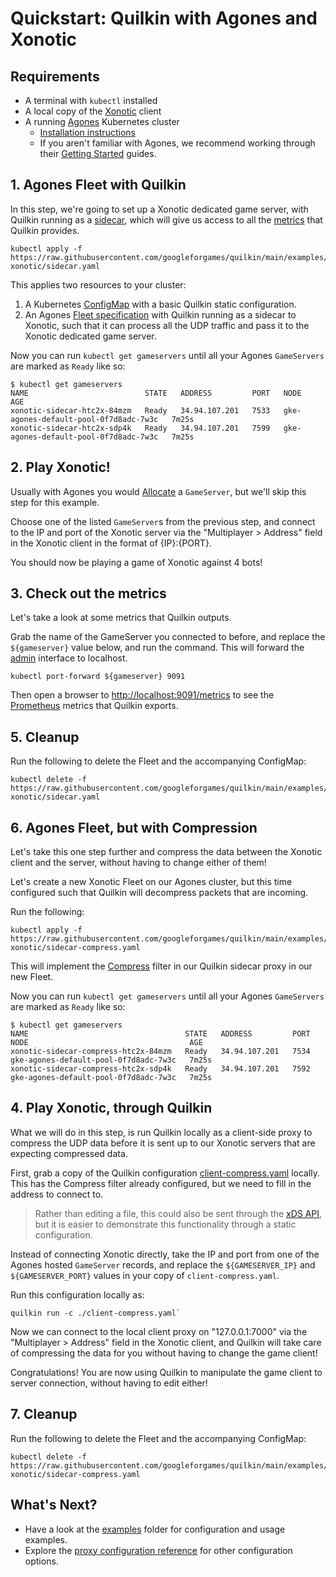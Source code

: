 # Quickstart: Quilkin with Agones and Xonotic

## Requirements

* A terminal with `kubectl` installed
* A local copy of the [Xonotic](https://xonotic.org/) client
* A running [Agones](https://agones.dev/) Kubernetes cluster
  * [Installation instructions](https://agones.dev/site/docs/installation/)
  * If you aren't familiar with Agones, we recommend working through their 
    [Getting Started](https://agones.dev/site/docs/getting-started/) guides.

## 1. Agones Fleet with Quilkin

In this step, we're going to set up a Xonotic dedicated game server, with Quilkin running as a 
[sidecar](integrations.md#server-proxy-as-a-sidecar), which will give us access to all the
[metrics](./proxy.md#metrics) that Quilkin provides.

```shell
kubectl apply -f https://raw.githubusercontent.com/googleforgames/quilkin/main/examples/agones-xonotic/sidecar.yaml
```

This applies two resources to your cluster:

1. A Kubernetes [ConfigMap](https://kubernetes.io/docs/concepts/configuration/configmap/) with a basic Quilkin
   static configuration.
2. An Agones [Fleet specification](https://agones.dev/site/docs/reference/fleet/) with Quilkin running as a sidecar 
   to Xonotic, such that it can process all the UDP traffic and pass it to the Xonotic dedicated game server.

Now you can run `kubectl get gameservers` until all your Agones `GameServers` are marked as `Ready` like so:

```shell
$ kubectl get gameservers
NAME                          STATE   ADDRESS         PORT   NODE                                    AGE
xonotic-sidecar-htc2x-84mzm   Ready   34.94.107.201   7533   gke-agones-default-pool-0f7d8adc-7w3c   7m25s
xonotic-sidecar-htc2x-sdp4k   Ready   34.94.107.201   7599   gke-agones-default-pool-0f7d8adc-7w3c   7m25s
```

## 2. Play Xonotic!

Usually with Agones you would
[Allocate](https://agones.dev/site/docs/getting-started/create-fleet/#4-allocate-a-game-server-from-the-fleet) a 
`GameServer`, but we'll skip this step for this example.

Choose one of the listed `GameServer`s from the previous step, and connect to the IP and port of the Xonotic 
server via the "Multiplayer > Address" field in the Xonotic client in the format of {IP}:{PORT}.

You should now be playing a game of Xonotic against 4 bots!

## 3. Check out the metrics

Let's take a look at some metrics that Quilkin outputs.

Grab the name of the GameServer you connected to before, and replace the `${gameserver}` value below, and run the 
command. This will forward the [admin](./admin.md) interface to localhost.

```shell
kubectl port-forward ${gameserver} 9091
```

Then open a browser to [http://localhost:9091/metrics](http://localhost:9091/metrics) to see the 
[Prometheus](https://prometheus.io/) metrics that Quilkin exports.

## 5. Cleanup

Run the following to delete the Fleet and the accompanying ConfigMap:

```shell
kubectl delete -f  https://raw.githubusercontent.com/googleforgames/quilkin/main/examples/agones-xonotic/sidecar.yaml
```

## 6. Agones Fleet, but with Compression

Let's take this one step further and compress the data between the Xonotic client and the server, without having to 
change either of them!

Let's create a new Xonotic Fleet on our Agones cluster, but this time configured such that Quilkin will decompress 
packets that are incoming.

Run the following:

```shell
kubectl apply -f https://raw.githubusercontent.com/googleforgames/quilkin/main/examples/agones-xonotic/sidecar-compress.yaml
```

This will implement the [Compress](./filters/compress.md) filter in our Quilkin sidecar proxy in our new 
Fleet.

Now you can run `kubectl get gameservers` until all your Agones `GameServers` are marked as `Ready` like so:

```shell
$ kubectl get gameservers
NAME                                   STATE   ADDRESS         PORT   NODE                                    AGE
xonotic-sidecar-compress-htc2x-84mzm   Ready   34.94.107.201   7534   gke-agones-default-pool-0f7d8adc-7w3c   7m25s
xonotic-sidecar-compress-htc2x-sdp4k   Ready   34.94.107.201   7592   gke-agones-default-pool-0f7d8adc-7w3c   7m25s
```

## 4. Play Xonotic, through Quilkin

What we will do in this step, is run Quilkin locally as a client-side proxy to compress the UDP data before it is 
sent up to our Xonotic servers that are expecting compressed data.

First, grab a copy of the Quilkin configuration 
[client-compress.yaml](https://github.com/googleforgames/quilkin/blob/main/examples/agones-xonotic/sidecar-compress.yaml) 
locally. This has the Compress filter already configured, but we need to fill in the address to connect to.

> Rather than editing a file, this could also be sent through the [xDS API](./xds.md), but it is easier to 
> demonstrate this functionality through a static configuration.

Instead of connecting Xonotic directly, take the IP and port from one of the Agones hosted `GameServer` records, and 
replace the `${GAMESERVER_IP}` and `${GAMESERVER_PORT}` values in your copy of `client-compress.yaml`. 

Run this configuration locally as:

```shell
quilkin run -c ./client-compress.yaml`
```

Now we can connect to the local client proxy on "127.0.0.1:7000" via the "Multiplayer > Address" field in the
Xonotic client, and Quilkin will take care of compressing the data for you without having to change the game
client!

Congratulations! You are now using Quilkin to manipulate the game client to server connection, without having to 
edit either!

## 7. Cleanup

Run the following to delete the Fleet and the accompanying ConfigMap:

```shell
kubectl delete -f https://raw.githubusercontent.com/googleforgames/quilkin/main/examples/agones-xonotic/sidecar-compress.yaml
```

## What's Next?

* Have a look at the [examples](https://github.com/googleforgames/quilkin/blob/main/examples) folder for configuration and usage examples.
* Explore the [proxy configuration reference](./proxy-configuration.md) for other configuration options. 
